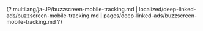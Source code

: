 {? multilang/ja-JP/buzzscreen-mobile-tracking.md | localized/deep-linked-ads/buzzscreen-mobile-tracking.md | pages/deep-linked-ads/buzzscreen-mobile-tracking.md ?}
